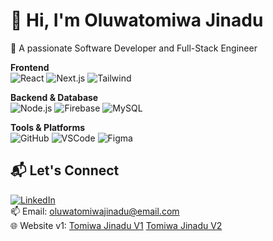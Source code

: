 # 👋 Hi, I'm Oluwatomiwa Jinadu

🎯 A passionate Software Developer and Full-Stack Engineer



**Frontend**  
![React](https://img.shields.io/badge/-React-61DAFB?style=flat&logo=react) 
![Next.js](https://img.shields.io/badge/-Next.js-000?style=flat&logo=next.js) 
![Tailwind](https://img.shields.io/badge/-Tailwind-38B2AC?style=flat&logo=tailwind-css)

**Backend & Database**  
![Node.js](https://img.shields.io/badge/-Node.js-339933?style=flat&logo=node.js)
![Firebase](https://img.shields.io/badge/-Firebase-FFCA28?style=flat&logo=firebase)
![MySQL](https://img.shields.io/badge/-MySQL-4479A1?style=flat&logo=mysql)

**Tools & Platforms**  
![GitHub](https://img.shields.io/badge/-GitHub-181717?style=flat&logo=github) 
![VSCode](https://img.shields.io/badge/-VSCode-007ACC?style=flat&logo=visual-studio-code) 
![Figma](https://img.shields.io/badge/-Figma-F24E1E?style=flat&logo=figma)

## 📬 Let's Connect

[![LinkedIn](https://img.shields.io/badge/-LinkedIn-0077B5?style=flat&logo=linkedin)](https://linkedin.com/in/your-link)  
📫 Email: oluwatomiwajinadu@email.com  
🌐 Website v1: [Tomiwa Jinadu V1](https://tomiwa-jinadu-portfolio-v1.vercel.app/#hero)  [Tomiwa Jinadu V2](https://tomiwajinadu-portfolio-v2.vercel.app)
